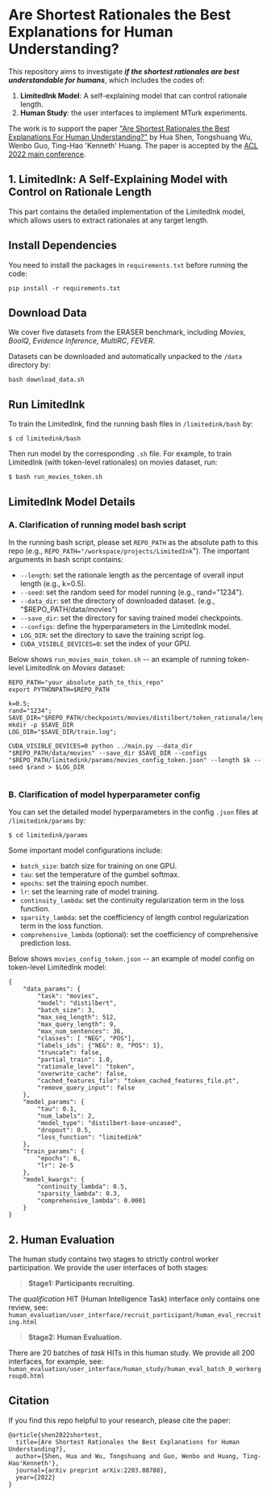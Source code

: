 # Are Shortest Rationales the Best Explanations for Human Understanding?


This repository aims to investigate <em><strong>if the shortest rationales are best understandable for humans</em></strong>, which includes the codes of:

1. <strong>LimitedInk Model</strong>: A self-explaining model that can control rationale length.
2. <strong>Human Study</strong>: the user interfaces to implement MTurk experiments.


The work is to support the paper 
["Are Shortest Rationales the Best Explanations For Human Understanding?"](https://hua-shen.org/assets/files/ACL2022_LimitedInk.pdf)
 by Hua Shen, Tongshuang Wu, Wenbo Guo, Ting-Hao 'Kenneth' Huang. The paper is accepted by the [ACL 2022 main conference](https://www.2022.aclweb.org/).


## 1. LimitedInk: A Self-Explaining Model with Control on Rationale Length  

This part contains the detailed implementation of the LimitedInk model, which allows users to extract rationales at any target length.

## Install Dependencies

You need to install the packages in `requirements.txt` before running the code:
```
pip install -r requirements.txt
```


## Download Data
We cover five datasets from the ERASER benchmark, including *Movies*, *BoolQ*, *Evidence Inference*, *MultiRC*, *FEVER*.

Datasets can be downloaded and automatically unpacked to the `/data` directory by:
```
bash download_data.sh
```


## Run LimitedInk 

To train the LimitedInk, find the running bash files in `/limitedink/bash` by: 
```
$ cd limitedink/bash
```


Then run model by the corresponding `.sh` file. For example, to train LimitedInk (with token-level rationales) on movies dataset, run:
```
$ bash run_movies_token.sh
```


## LimitedInk Model Details


### A. Clarification of running model bash script 

In the running bash script, please set `REPO_PATH` as the absolute path to this repo (e.g., `REPO_PATH="/workspace/projects/LimitedInk`").
The important arguments in bash script contains:

- `--length`: set the rationale length as the percentage of overall input length (e.g., k=0.5).
- `--seed`: set the random seed for model running (e.g., rand="1234").
- `--data_dir`: set the directory of downloaded dataset. (e.g., "$REPO_PATH/data/movies")
- `--save_dir`: set the directory for saving trained model checkpoints.
- `--configs`: define the hyperparameters in the LimitedInk model.
- `LOG_DIR`: set the directory to save the training script log.
- `CUDA_VISIBLE_DEVICES=0`: set the index of your GPU.


Below shows `run_movies_main_token.sh` -- an example of running token-level LimitedInk on *Movies* dataset:
```
REPO_PATH="your_absolute_path_to_this_repo"
export PYTHONPATH=$REPO_PATH

k=0.5;
rand="1234";
SAVE_DIR="$REPO_PATH/checkpoints/movies/distilbert/token_rationale/length_level_$k/seed_$rand";
mkdir -p $SAVE_DIR
LOG_DIR="$SAVE_DIR/train.log";

CUDA_VISIBLE_DEVICES=0 python ../main.py --data_dir "$REPO_PATH/data/movies" --save_dir $SAVE_DIR --configs "$REPO_PATH/limitedink/params/movies_config_token.json" --length $k --seed $rand > $LOG_DIR


```


### B. Clarification of model hyperparameter config

You can set the detailed model hyperparameters in the config `.json` files at `/limitedink/params` by:
```
$ cd limitedink/params
```

Some important model configurations include:
- `batch_size`: batch size for training on one GPU.
- `tau`: set the temperature of the gumbel softmax.
- `epochs`: set the training epoch number.
- `lr`: set the learning rate of model training.
- `continuity_lambda`: set the continuity regularization term in the loss function. 
- `sparsity_lambda`: set the coefficiency of length control regularization term in the loss function. 
- `comprehensive_lambda` (optional): set the coefficiency of comprehensive prediction loss. 


Below shows `movies_config_token.json` -- an example of model config on token-level LimitedInk model:
```
{
    "data_params": {
        "task": "movies",
        "model": "distilbert",
        "batch_size": 3,
        "max_seq_length": 512,
        "max_query_length": 9,
        "max_num_sentences": 36,
        "classes": [ "NEG", "POS"],
        "labels_ids": {"NEG": 0, "POS": 1},
        "truncate": false,
        "partial_train": 1.0,
        "rationale_level": "token",
        "overwrite_cache": false,
        "cached_features_file": "token_cached_features_file.pt",
        "remove_query_input": false
    },
    "model_params": {
        "tau": 0.1,
        "num_labels": 2,
        "model_type": "distilbert-base-uncased",
        "dropout": 0.5,
        "loss_function": "limitedink"
    },
    "train_params": {
        "epochs": 6,
        "lr": 2e-5
    },
    "model_kwargs": {
        "continuity_lambda": 0.5, 
        "sparsity_lambda": 0.3,
        "comprehensive_lambda": 0.0001
    }
}
```



## 2. Human Evaluation

The human study contains two stages to strictly control worker participation.
We provide the user interfaces of both stages:

> **Stage1: Participants recruiting.**

The *qualification* HIT (Human Intelligence Task) interface only contains one review, see:
`human_evaluation/user_interface/recruit_participant/human_eval_recruiting.html`

> **Stage2: Human Evaluation.** 

There are 20 batches of *task* HITs in this human study. We provide all 200 interfaces, for example, see:
`human_evaluation/user_interface/human_study/human_eval_batch_0_workergroup0.html`



## Citation
If you find this repo helpful to your research, please cite the paper:
```
@article{shen2022shortest,
  title={Are Shortest Rationales the Best Explanations for Human Understanding?},
  author={Shen, Hua and Wu, Tongshuang and Guo, Wenbo and Huang, Ting-Hao'Kenneth'},
  journal={arXiv preprint arXiv:2203.08788},
  year={2022}
}
```